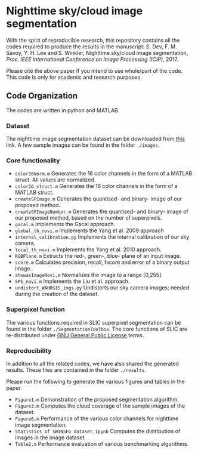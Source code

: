 # Nighttime sky/cloud image segmentation

With the spirit of reproducible research, this repository contains all the codes required to produce the results in the manuscript: S. Dev, F. M. Savoy, Y. H. Lee and S. Winkler, Nighttime sky/cloud image segmentation, *Proc. IEEE International Conference on Image Processing (ICIP)*, 2017. 

Please cite the above paper if you intend to use whole/part of the code. This code is only for academic and research purposes.

## Code Organization
The codes are written in python and MATLAB.

### Dataset
The nighttime image segmentation dataset can be downloaded from [this](http://vintage.winklerbros.net/swinseg.html) link. A few sample images can be found in the folder `./images`.

### Core functionality
* `color16Norm.m` Generates the 16 color channels in the form of a MATLAB struct. All values are normalized.
* `color16_struct.m` Generates the 16 color channels in the form of a MATLAB struct.
* `createSPImage.m` Generates the quantised- and binary- image of our proposed method.
* `createSPImageNumber.m` Generates the quantised- and binary- image of our proposed method, based on the number of superpixels.
* `gacal.m` Implements the Gacal approach.
* `global_th_novi.m` Implements the Yang et al. 2009 approach
* `internal_calibration.py` Implements the internal calibration of our sky camera.
* `local_th_novi.m` Implements the Yang et al. 2010 approach.
* `RGBPlane.m` Extracts the red-, green-, blue- plane of an input image.
* `score.m` Calculates precision, recall, fscore and error of a binary output image.
* `showasImageNovi.m` Normalizes the image to a range [0,255].
* `SPS_novi.m` Implements the Liu et al. approach.
* `undistort_WAHRSIS_imgs.py` Undistorts our sky camera images; needed during the creation of the dataset.

### Superpixel function
The various functions required in SLIC superpixel segmentation can be found in the folder `./SegmentationToolbox`. The core functions of SLIC are re-distributed under [GNU General Public License](https://en.wikipedia.org/wiki/GNU_General_Public_License) terms.

### Reproducibility 
In addition to all the related codes, we have also shared the generated results. These files are contained in the folder `./results`.

Please run the following to generate the various figures and tables in the paper.
* `Figure1.m` Demonstration of the proposed segmentation algorithm.
* `Figure3.m` Computes the cloud coverage of the sample images of the dataset. 
* `Figure6.m` Performance of the various color channels for nighttime image segmentation.
* `Statistics of SWINSEG dataset.ipynb` Computes the distribution of images in the image dataset.
* `Table2.m` Performance evaluation of various benchmarking algorithms. 
